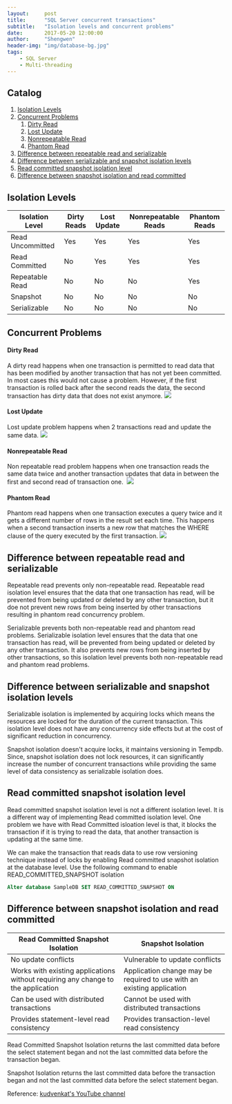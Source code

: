 ```yaml
---
layout:     post
title:      "SQL Server concurrent transactions"
subtitle:   "Isolation levels and concurrent problems"
date:       2017-05-20 12:00:00
author:     "Shengwen"
header-img: "img/database-bg.jpg"
tags:
    - SQL Server
    - Multi-threading
---
```


## Catalog

1. [Isolation Levels](#isolation-levels)
2. [Concurrent Problems](#concurrent-problems)
    1. [Dirty Read](#dirty-read)
    2. [Lost Update](#lost-update)
    3. [Nonrepeatable Read](#nonrepeatable-read)
    4. [Phantom Read](#phantom-read)
3. [Difference between repeatable read and serializable](#difference-between-repeatable-read-and-serializable)
4. [Difference between serializable and snapshot isolation levels](#difference-between-serializable-and-snapshot-isolation-levels)
5. [Read committed snapshot isolation level](#read-committed-snapshot-isolation-level)
6. [Difference between snapshot isolation and read committed](#difference-between-snapshot-isolation-and-read-committed)

## Isolation Levels

|Isolation Level|Dirty Reads|Lost Update|Nonrepeatable Reads|Phantom Reads|
|-|-|-|-|-|
|Read Uncommitted|Yes|Yes|Yes|Yes|
|Read Committed|No|Yes|Yes|Yes|
|Repeatable Read|No|No|No|Yes|
|Snapshot|No|No|No|No|
|Serializable|No|No|No|No|

## Concurrent Problems

#### Dirty Read
A dirty read happens when one transaction is permitted to read data that has been modified by another transaction that has not yet been committed. In most cases this would not cause a problem. However, if the first transaction is rolled back after the second reads the data, the second transaction has dirty data that does not exist anymore.
![](/static/in-post/post-concurrent/dirtyread.png)

#### Lost Update
Lost update problem happens when 2 transactions read and update the same data.
![](/img/in-post/post-concurrent/lostupdate.png)

#### Nonrepeatable Read
Non repeatable read problem happens when one transaction reads the same data twice and another transaction updates that data in between the first and second read of transaction one. 
![](/img/in-post/post-concurrent/nonrepeatableread.png)

#### Phantom Read
Phantom read happens when one transaction executes a query twice and it gets a different number of rows in the result set each time. This happens when a second transaction inserts a new row that matches the WHERE clause of the query executed by the first transaction.
![](/img/in-post/post-concurrent/phantomread.png)

## Difference between repeatable read and serializable
Repeatable read prevents only non-repeatable read. Repeatable read isolation level ensures that the data that one transaction has read, will be prevented from being updated or deleted by any other transaction, but it doe not prevent new rows from being inserted by other transactions resulting in phantom read concurrency problem. 

Serializable prevents both non-repeatable read and phantom read problems. Serializable isolation level ensures that the data that one transaction has read, will be prevented from being updated or deleted by any other transaction. It also prevents new rows from being inserted by other transactions, so this isolation level prevents both non-repeatable read and phantom read problems. 

## Difference between serializable and snapshot isolation levels
Serializable isolation is implemented by acquiring locks which means the resources are locked for the duration of the current transaction. This isolation level does not have any concurrency side effects but at the cost of significant reduction in concurrency. 

Snapshot isolation doesn't acquire locks, it maintains versioning in Tempdb. Since, snapshot isolation does not lock resources, it can significantly increase the number of concurrent transactions while providing the same level of data consistency as serializable isolation does.

## Read committed snapshot isolation level
Read committed snapshot isolation level is not a different isolation level. It is a different way of implementing Read committed isolation level. One problem we have with Read Committed isloation level is that, it blocks the transaction if it is trying to read the data, that another transaction is updating at the same time. 

We can make the transaction that reads data to use row versioning technique instead of locks by enabling Read committed snapshot isolation at the database level. Use the following command to enable READ_COMMITTED_SNAPSHOT isolation
```sql
Alter database SampleDB SET READ_COMMITTED_SNAPSHOT ON
```
## Difference between snapshot isolation and read committed

|Read Committed Snapshot Isolation|Snapshot Isolation|
|-|-|
|No update conflicts|Vulnerable to update conflicts|
|Works with existing applications without requiring any change to the application|Application change may be required to use with an existing application|
|Can be used with distributed transactions|Cannot be used with distributed transactions|
|Provides statement-level read consistency|Provides transaction-level read consistency|

Read Committed Snapshot Isolation returns the last committed data before the select statement began and not the last committed data before the transaction began. 

Snapshot Isolation returns the last committed data before the transaction began and not the last committed data before the select statement began. 


Reference: [kudvenkat's YouTube channel](https://www.youtube.com/user/kudvenkat)

